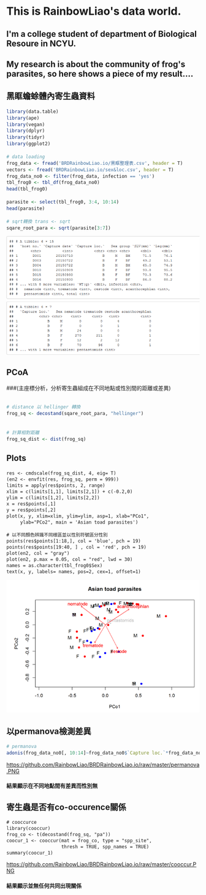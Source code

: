 # This is RainbowLiao's data world.

## I'm a college student of department of Biological Resoure in NCYU. 

## My research is about the community of frog's parasites, so here shows a piece of my result....


## 黑眶蟾蜍體內寄生蟲資料

```r
library(data.table)
library(ape)
library(vegan)
library(dplyr)
library(tidyr)
library(ggplot2)

# data loading
frog_data <- fread('BRDRainbowLiao.io/黑眶整理表.csv', header = T)
vectors <- fread('BRDRainbowLiao.io/sex&loc.csv', header = T)
frog_data_no0 <- filter(frog_data, infection == 'yes')
tbl_frog0 <- tbl_df(frog_data_no0)
head(tbl_frog0)

parasite <- select(tbl_frog0, 3:4, 10:14)
head(parasite)

# sqrt轉換 trans <- sqrt
sqare_root_para <- sqrt(parasite[3:7])
```
![table](https://github.com/RainbowLiao/BRDRainbowLiao.io/raw/master/table.PNG)

## PCoA 

###(主座標分析，分析寄生蟲組成在不同地點或性別間的距離或差異)

```r

# distance 以 hellinger 轉換
frog_sq <- decostand(sqare_root_para, "hellinger")


# 計算相對距離
frog_sq_dist <- dist(frog_sq)

```

## Plots

```{r pressure, echo=FALSE, warning=FALSE, error=FALSE}
res <- cmdscale(frog_sq_dist, 4, eig= T)
(en2 <- envfit(res, frog_sq, perm = 999))
limits = apply(res$points, 2, range)
xlim = c(limits[1,1], limits[2,1]) + c(-0.2,0)
ylim = c(limits[1,2], limits[2,2])
x = res$points[,1]
y = res$points[,2]
plot(x, y, xlim=xlim, ylim=ylim, asp=1, xlab="PCo1",
     ylab="PCo2", main = 'Asian toad parasites')

# 以不同顏色辨識不同樣區並以性別符號區分性別
points(res$points[1:18,], col = 'blue', pch = 19) 
points(res$points[19:40, ] , col = 'red', pch = 19) 
plot(en2, col = "gray")
plot(en2, p.max = 0.05, col = "red", lwd = 30)
names = as.character(tbl_frog0$Sex)
text(x, y, labels= names, pos=2, cex=1, offset=1)
```
![description](https://github.com/RainbowLiao/BRDRainbowLiao.io/raw/master/PCoA.PNG)

## 以permanova檢測差異

```r
# permanova
adonis(frog_data_no0[, 10:14]~frog_data_no0$`Capture loc.`*frog_data_no0$Sex)

```
https://github.com/RainbowLiao/BRDRainbowLiao.io/raw/master/permanova.PNG

#### 結果顯示在不同地點間有差異而性別無

## 寄生蟲是否有co-occurence關係
```{r}
# cooccurce
library(cooccur)
frog_co <- t(decostand(frog_sq, "pa"))
coocur_1 <- cooccur(mat = frog_co, type = "spp_site",
                    thresh = TRUE, spp_names = TRUE)
summary(coocur_1)

```
https://github.com/RainbowLiao/BRDRainbowLiao.io/raw/master/cooccur.PNG

#### 結果顯示並無任何共同出現關係

